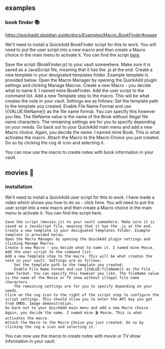 
## examples

### book finder 📚

https://quickadd.obsidian.guide/docs/Examples/Macro_BookFinder#usage

We'll need to install a QuickAdd BookFinder script for this to work. You will need to put the user script into a new macro and then create a Macro choice in the main menu to activate it. You can find the script [here](https://quickadd.obsidian.guide/assets/files/BookFinder-f390080e94ba4a7df746b067ec1add78.js).

Save the script (BookFinder.js) to your vault somewhere. Make sure it is saved as a JavaScript file, meaning that it has the .js at the end.
Create a new template in your designated templates folder. Example template is provided below.
Open the Macro Manager by opening the QuickAdd plugin settings and clicking Manage Macros.
Create a new Macro - you decide what to name it. I named mine BookFinder.
Add the user script to the command list.
Add a new Template step to the macro. This will be what creates the note in your vault. Settings are as follows:
	Set the template path to the template you created.
	Enable File Name Format and use {{VALUE:fileName}} as the file name format. You can specify this however you like. The fileName value is the name of the Book without illegal file name characters.
	The remaining settings are for you to specify depending on your needs.
Go back out to your QuickAdd main menu and add a new Macro choice. Again, you decide the name. I named mine Book. This is what activates the macro.
Attach the Macro to the Macro Choice you just created. Do so by clicking the cog ⚙ icon and selecting it.

You can now use the macro to create notes with book information in your vault.

## movies 🎥

### installation

We'll need to install a QuickAdd user script for this to work. I have made a video which shows you how to do so - click here. You will need to put the user script into a new macro and then create a Macro choice in the main menu to activate it. You can find the script here.

    Save the script (movies.js) to your vault somewhere. Make sure it is saved as a JavaScript file, meaning that it has the .js at the end.
    Create a new template in your designated templates folder. Example template is provided below.
    Open the Macro Manager by opening the QuickAdd plugin settings and clicking Manage Macros.
    Create a new Macro - you decide what to name it. I named mine Movie.
    Add the user script to the command list.
    Add a new Template step to the macro. This will be what creates the note in your vault. Settings are as follows:
        Set the template path to the template you created.
        Enable File Name Format and use {{VALUE:fileName}} as the file name format. You can specify this however you like. The fileName value is the name of the Movie or TV show without illegal file name characters.
        The remaining settings are for you to specify depending on your needs.
    Click on the cog icon to the right of the script step to configure the script settings. This should allow you to enter the API key you got from OMDb. Image demonstration.
    Go back out to your QuickAdd main menu and add a new Macro choice. Again, you decide the name. I named mine 🎬 Movie. This is what activates the macro.
    Attach the Macro to the Macro Choice you just created. Do so by clicking the cog ⚙ icon and selecting it.

You can now use the macro to create notes with movie or TV show information in your vault.